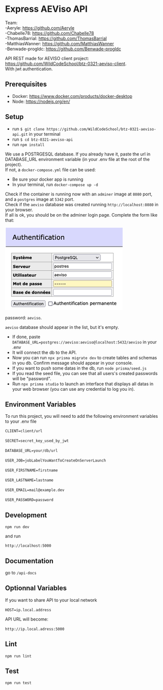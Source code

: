 # Express AEViso API

Team:  
 -Aeryle: https://github.com/Aeryle  
 -Chabelle78: https://github.com/Chabelle78  
 -ThomasBarrial: https://github.com/ThomasBarrial  
 -MatthiasWanner: https://github.com/MatthiasWanner  
 -Benwade-progldc: https://github.com/Benwade-progldc

API REST made for AEVISO client project: https://github.com/WildCodeSchool/btz-0321-aeviso-client.  
With jwt authentication.

## Prerequisites

- Docker: https://www.docker.com/products/docker-desktop
- Node: https://nodejs.org/en/

## Setup

- run `$ git clone https://github.com/WildCodeSchool/btz-0321-aeviso-api.git` in your terminal
- run `$ cd btz-0321-aeviso-api`
- run `npm install `

We use a POSTRGESQL database. If you already have it, paste the url in DATABASE_URL environment variable (in your .env file at the root of the project).  
If not, a `docker-compose.yml` file can be used:

- Be sure your docker app is running
- In your terminal, run `docker-compose up -d`

Check if the container is running now with an `adminer` image at `8080` port, and a `postgres` image at `5342` port.  
Check if the `aeviso` database was created running `http://localhost:8080` in your browser.  
If all is ok, you should be on the adminer login page. Complete the form like that:

![Adminer](images/adminer_form.png)

password: `aeviso`.

`aeviso` database should appear in the list, but it's empty.

- If done, paste `DATABASE_URL=postgres://aeviso:aeviso@localhost:5432/aeviso` in your .env
- It will connect the db to the API.
- Now you can run `npx prisma migrate dev` to create tables and schemas in you db. Confirm message should appear in your console.
- If you want to push some datas in the db, run `node prisma/seed.js`
- If you read the seed file, you can see that all users's created passwords will be "password".
- Run `npx prisma studio` to launch an interface that displays all datas in your web browser (you can use any credential to log you in).

## Environment Variables

To run this project, you will need to add the following environment variables to your .env file

```
CLIENT=client/url

SECRET=secret_key_used_by_jwt

DATABASE_URL=your/db/url

USER_JOB=jobLabelYouWantToCreateOnServerLaunch

USER_FIRSTNAME=firstname

USER_LASTNAME=lastname

USER_EMAIL=mail@example.dev

USER_PASSWORD=password
```

## Development

```
npm run dev
```

and run

```
http://localhost:5000

```

## Documentation

go to `/api-docs`

## Optionnal Variables

If you want to share API to your local network

`HOST=ip.local.address`

API URL will become:

`http://ip.local.adress:5000`

## Lint

```
npm run lint
```

## Test

```
npm run test
```

